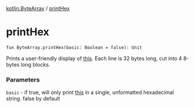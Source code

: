 [kotlin.ByteArray](index.md) / [printHex](.)

# printHex

`fun ByteArray.printHex(basic: Boolean = false): Unit`

Prints a user-friendly display of [this](#).
Each line is 32 bytes long, cut into 4 8-bytes long blocks.

### Parameters

`basic` - if true, will only print [this](#) in a single, unformatted hexadecimal string. false by default
